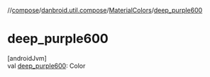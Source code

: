 //[compose](../../../index.md)/[danbroid.util.compose](../index.md)/[MaterialColors](index.md)/[deep_purple600](deep_purple600.md)

# deep_purple600

[androidJvm]\
val [deep_purple600](deep_purple600.md): Color
